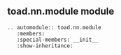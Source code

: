 ## toad.nn.module module

```eval_rst
.. automodule:: toad.nn.module
   :members:
   :special-members: __init__
   :show-inheritance:
```

